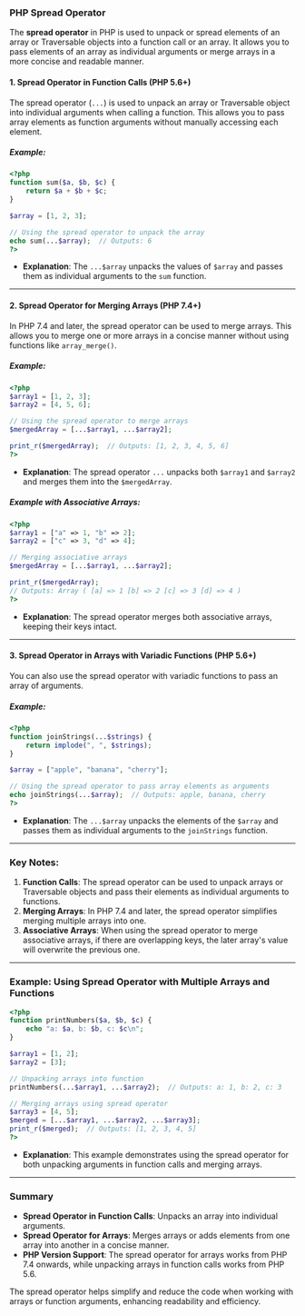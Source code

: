 ### PHP Spread Operator

The **spread operator** in PHP is used to unpack or spread elements of an array or Traversable objects into a function call or an array. It allows you to pass elements of an array as individual arguments or merge arrays in a more concise and readable manner.

#### 1. **Spread Operator in Function Calls (PHP 5.6+)**

The spread operator (`...`) is used to unpack an array or Traversable object into individual arguments when calling a function. This allows you to pass array elements as function arguments without manually accessing each element.

##### Example:

```php
<?php
function sum($a, $b, $c) {
    return $a + $b + $c;
}

$array = [1, 2, 3];

// Using the spread operator to unpack the array
echo sum(...$array);  // Outputs: 6
?>
```

- **Explanation**: The `...$array` unpacks the values of `$array` and passes them as individual arguments to the `sum` function.

---

#### 2. **Spread Operator for Merging Arrays (PHP 7.4+)**

In PHP 7.4 and later, the spread operator can be used to merge arrays. This allows you to merge one or more arrays in a concise manner without using functions like `array_merge()`.

##### Example:

```php
<?php
$array1 = [1, 2, 3];
$array2 = [4, 5, 6];

// Using the spread operator to merge arrays
$mergedArray = [...$array1, ...$array2];

print_r($mergedArray);  // Outputs: [1, 2, 3, 4, 5, 6]
?>
```

- **Explanation**: The spread operator `...` unpacks both `$array1` and `$array2` and merges them into the `$mergedArray`.

##### Example with Associative Arrays:

```php
<?php
$array1 = ["a" => 1, "b" => 2];
$array2 = ["c" => 3, "d" => 4];

// Merging associative arrays
$mergedArray = [...$array1, ...$array2];

print_r($mergedArray);
// Outputs: Array ( [a] => 1 [b] => 2 [c] => 3 [d] => 4 )
?>
```

- **Explanation**: The spread operator merges both associative arrays, keeping their keys intact.

---

#### 3. **Spread Operator in Arrays with Variadic Functions (PHP 5.6+)**

You can also use the spread operator with variadic functions to pass an array of arguments.

##### Example:

```php
<?php
function joinStrings(...$strings) {
    return implode(", ", $strings);
}

$array = ["apple", "banana", "cherry"];

// Using the spread operator to pass array elements as arguments
echo joinStrings(...$array);  // Outputs: apple, banana, cherry
?>
```

- **Explanation**: The `...$array` unpacks the elements of the `$array` and passes them as individual arguments to the `joinStrings` function.

---

### Key Notes:

1. **Function Calls**: The spread operator can be used to unpack arrays or Traversable objects and pass their elements as individual arguments to functions.
2. **Merging Arrays**: In PHP 7.4 and later, the spread operator simplifies merging multiple arrays into one.
3. **Associative Arrays**: When using the spread operator to merge associative arrays, if there are overlapping keys, the later array's value will overwrite the previous one.

---

### Example: Using Spread Operator with Multiple Arrays and Functions

```php
<?php
function printNumbers($a, $b, $c) {
    echo "a: $a, b: $b, c: $c\n";
}

$array1 = [1, 2];
$array2 = [3];

// Unpacking arrays into function
printNumbers(...$array1, ...$array2);  // Outputs: a: 1, b: 2, c: 3

// Merging arrays using spread operator
$array3 = [4, 5];
$merged = [...$array1, ...$array2, ...$array3];
print_r($merged);  // Outputs: [1, 2, 3, 4, 5]
?>
```

- **Explanation**: This example demonstrates using the spread operator for both unpacking arguments in function calls and merging arrays.

---

### Summary

- **Spread Operator in Function Calls**: Unpacks an array into individual arguments.
- **Spread Operator for Arrays**: Merges arrays or adds elements from one array into another in a concise manner.
- **PHP Version Support**: The spread operator for arrays works from PHP 7.4 onwards, while unpacking arrays in function calls works from PHP 5.6.

The spread operator helps simplify and reduce the code when working with arrays or function arguments, enhancing readability and efficiency.
